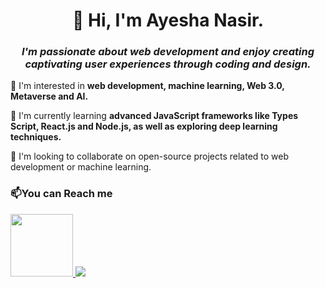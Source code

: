 
<center>
  <h1>
    👋 Hi, I'm Ayesha Nasir.
  </h1>

  <h3>
    <i>I'm passionate about web development and enjoy creating captivating user experiences through coding and design.
    </i>
  </h3>
</center>

👀 I'm interested in <b> web development, machine learning, Web 3.0, Metaverse and AI.</b>

🌱 I'm currently learning <b> advanced JavaScript frameworks like Types Script, React.js and Node.js, as well as exploring deep learning techniques.</b>

💞️ I'm looking to collaborate on open-source projects related to web development or machine learning.

<h3>📫You can Reach me</h3>
<a href="mailto:ayeshanasir806@gmail.com"><img src="https://static.vecteezy.com/system/resources/previews/016/716/465/original/gmail-icon-free-png.png" height="100px" width="100px">
</a><a href="https://www.linkedin.com/in/ayeshanasirwin/">
  <img src="https://raw.githubusercontent.com/rahuldkjain/github-profile-readme-generator/master/src/images/icons/Social/linked-in-alt.svg"> 
</a>
